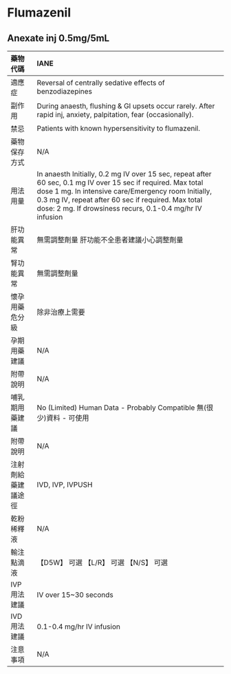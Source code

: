 # Flumazenil

## Anexate inj 0.5mg/5mL

| 藥物代碼 | IANE |
| :--- | :--- |
| 適應症 | Reversal of centrally sedative effects of benzodiazepines |
| 副作用 | During anaesth, flushing & GI upsets occur rarely. After rapid inj, anxiety, palpitation, fear \(occasionally\). |
| 禁忌 | Patients with known hypersensitivity to flumazenil. |
| 藥物保存方式 | N/A |
| 用法用量 | In anaesth Initially, 0.2 mg IV over 15 sec, repeat after 60 sec, 0.1 mg IV over 15 sec if required. Max total dose 1 mg. In intensive care/Emergency room Initially, 0.3 mg IV, repeat after 60 sec if required. Max total dose: 2 mg. If drowsiness recurs, 0.1-0.4 mg/hr IV infusion |
| 肝功能異常 | 無需調整劑量  肝功能不全患者建議小心調整劑量 |
| 腎功能異常 | 無需調整劑量 |
| 懷孕用藥危分級 | 除非治療上需要 |
| 孕期用藥建議 | N/A |
| 附帶說明 | N/A |
| 哺乳期用藥建議 | No \(Limited\) Human Data - Probably Compatible 無\(很少\)資料 - 可使用 |
| 附帶說明 | N/A |
| 注射劑給藥建議途徑 | IVD, IVP, IVPUSH |
| 乾粉稀釋液 | N/A |
| 輸注點滴液 | 【D5W】 可選  【L/R】 可選  【N/S】 可選 |
| IVP 用法建議 | IV over 15~30 seconds |
| IVD 用法建議 | 0.1-0.4 mg/hr IV infusion |
| 注意事項 | N/A |

